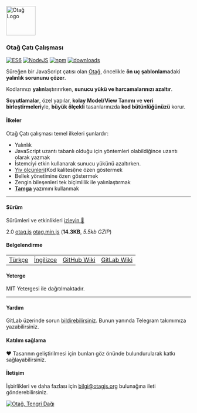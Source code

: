 <img src="https://ilgilenio.github.io/Otag/img/otag.svg" alt="Otağ Logo" height="80">
  
### Otağ Çatı Çalışması

[![ES6][es6-image]][npm-url]
[![NodeJS][nodejs-image]][npm-url]
[![npm][npm-image]][npm-url]
[![downloads][website-image]][website-url]

[es6-image]: https://img.shields.io/badge/bileşen-ES6-brown.svg?style=flat
[npm-url]: https://npmjs.org/package/otag
[nodejs-image]:https://img.shields.io/badge/bileşen-NodeJS-green.svg?style=flat
[npm-image]: https://img.shields.io/npm/v/otag.svg
[website-image]: https://img.shields.io/website-up-down-green-red/https/otagjs.org.svg?label=otagjs.org
[website-url]: https://otagjs.org

Süreğen bir JavaScript çatısı olan [Otağ](https://otagjs.org), öncelikle **ön uç şablonlama**daki **yalınlık sorununu çözer**. 

Kodlarınızı **yalın**laştırırırken, **sunucu yükü ve harcamalarınızı azaltır**. 

**Soyutlamalar**, özel yapılar, **kolay Model/View Tanımı** ve **veri birleştirmeleri**yle, **büyük ölçekli** tasarılarınızda **kod bütünlüğünüzü** korur.

#### İlkeler

Otağ Çatı çalışması temel ilkeleri şunlardır:

* Yalınlık
* JavaScript uzantı tabanlı olduğu için yöntemleri olabildiğince uzantı olarak yazmak
* İstemciyi etkin kullanarak sunucu yükünü azaltırken.
* [Yiv ölçünleri](https://gitlab.com/Otag/eslint-config-otag)(Kod kalitesi)ne özen göstermek 
* Bellek yönetimine özen göstermek
* Zengin bileşenleri tek biçimlilik ile yalınlaştırmak
* **[Tamga](https://github.com/ilgilenio/Tamga)** yazımını kullanmak

- - - -

#### Sürüm
Sürümleri ve etkinlikleri [izleyin 📆](https://ilgilenio.github.io/Otag/cizelge/)

2.0
[otag.js](https://cdn.jsdelivr.net/npm/otag@2.0.0/dist/o.min.js)
[otag.min.js](https://cdn.jsdelivr.net/npm/otag@2.0.0/dist/o.min.js) (**14.3KB**, _5.5kb GZIP_)

#### Belgelendirme
| | |||
|-|-|-|-|
| [Türkçe](https://belge.otagjs.org/tr/) | [İngilizce](https://belge.otagjs.org/en/) | [GitHub Wiki](https://github.com/ilgilenio/Otag/wiki) | [GitLab Wiki](https://gitlab.com/ilgilenio/Otag/wikis) |

#### Yeterge

MIT Yetergesi ile dağıtılmaktadır.

- - - -

#### Yardım

GitLab üzerinde sorun [bildirebilirsiniz](https://gitlab.com/Otag/Otag/issues). Bunun yanında Telegram takımımıza yazabilirsiniz.

#### Katılım sağlama
♥ Tasarının geliştirilmesi için bunları göz önünde bulundurularak katkı sağlayabilirsiniz.

#### İletişim
İşbirlikleri ve daha fazlası için <a href="mailto:bilgi@otagjs.org">bilgi@otagjs.org</a> bulunağına ileti gönderebilirsiniz.


<a href="https://otagjs.org" title="Otağ'a ilerle">
    <img src="https://ilgilenio.github.io/Otag/img/otag.tengri.png" alt="Otağ, Tengri Dağı">
  </a>